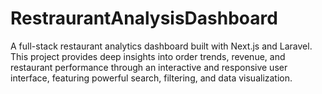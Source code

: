 # RestraurantAnalysisDashboard
A full-stack restaurant analytics dashboard built with Next.js and Laravel. This project provides deep insights into order trends, revenue, and restaurant performance through an interactive and responsive user interface, featuring powerful search, filtering, and data visualization.
